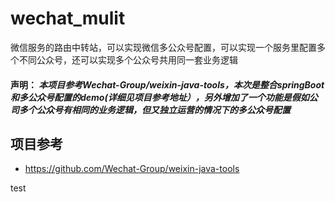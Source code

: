 # wechat_mulit
微信服务的路由中转站，可以实现微信多公众号配置，可以实现一个服务里配置多个不同公众号，还可以实现多个公众号共用同一套业务逻辑


#### 声明： ***本项目参考Wechat-Group/weixin-java-tools，本次是整合springBoot和多公众号配置的demo(详细见项目参考地址），另外增加了一个功能是假如公司多个公众号有相同的业务逻辑，但又独立运营的情况下的多公众号配置***

## 项目参考
* https://github.com/Wechat-Group/weixin-java-tools



test